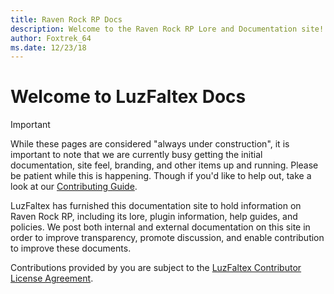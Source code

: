 ```yaml
---
title: Raven Rock RP Docs
description: Welcome to the Raven Rock RP Lore and Documentation site!
author: Foxtrek_64
ms.date: 12/23/18
---
```


# Welcome to LuzFaltex Docs

> [!IMPORTANT]
> While these pages are considered "always under construction", it is important to note that we are currently busy getting the initial documentation, site feel, branding, and other items up and running. Please be patient while this is happening. Though if you'd like to help out, take a look at our [Contributing Guide](./contribute/index.md).

LuzFaltex has furnished this documentation site to hold information on Raven Rock RP, including its lore, plugin information, help guides, and policies. We post both internal and external documentation on this site in order to improve transparency, promote discussion, and enable contribution to improve these documents.

Contributions provided by you are subject to the [LuzFaltex Contributor License Agreement](https://gist.github.com/Foxtrek64/82e5ace4318963ee7d87ab12910e8f3d).